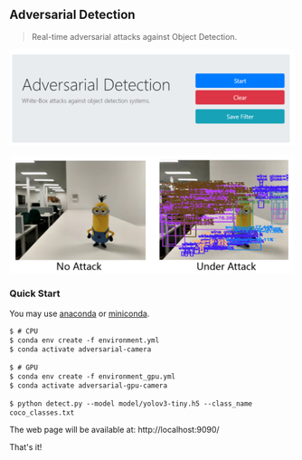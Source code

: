 ## Adversarial Detection

> Real-time adversarial attacks against Object Detection.

![](../doc/web.png)

![](../doc/filter.jpg)

### Quick Start

You may use [anaconda](https://www.continuum.io/downloads) or [miniconda](https://conda.io/miniconda.html). 

```
$ # CPU
$ conda env create -f environment.yml
$ conda activate adversarial-camera

$ # GPU
$ conda env create -f environment_gpu.yml
$ conda activate adversarial-gpu-camera

$ python detect.py --model model/yolov3-tiny.h5 --class_name coco_classes.txt
```

The web page will be available at: http://localhost:9090/

That's it!
